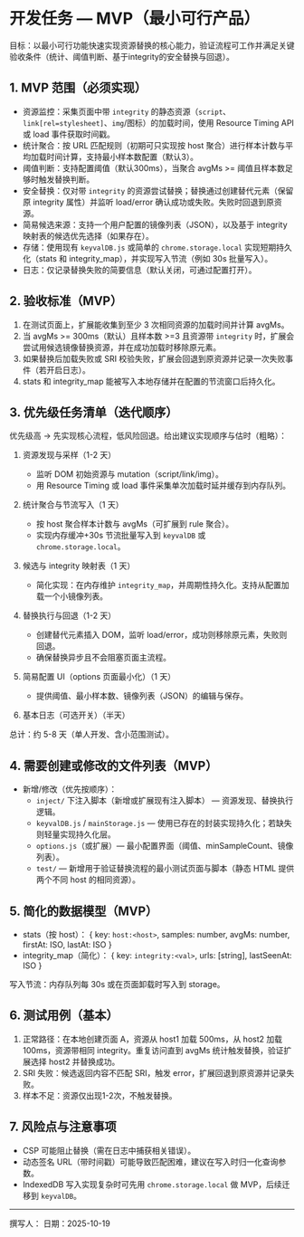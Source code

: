 # 开发任务 — MVP（最小可行产品）

目标：以最小可行功能快速实现资源替换的核心能力，验证流程可工作并满足关键验收条件（统计、阈值判断、基于integrity的安全替换与回退）。

## 1. MVP 范围（必须实现）

- 资源监控：采集页面中带 `integrity` 的静态资源（`script`、`link[rel=stylesheet]`、`img`/图标）的加载时间，使用 Resource Timing API 或 load 事件获取时间戳。
- 统计聚合：按 URL 匹配规则（初期可只实现按 host 聚合）进行样本计数与平均加载时间计算，支持最小样本数配置（默认3）。
- 阈值判断：支持配置阈值（默认300ms），当聚合 avgMs >= 阈值且样本数足够时触发替换判断。
- 安全替换：仅对带 `integrity` 的资源尝试替换；替换通过创建替代元素（保留原 integrity 属性）并监听 load/error 确认成功或失败。失败时回退到原资源。
- 简易候选来源：支持一个用户配置的镜像列表（JSON），以及基于 integrity 映射表的候选优先选择（如果存在）。
- 存储：使用现有 `keyvalDB.js` 或简单的 `chrome.storage.local` 实现短期持久化（stats 和 integrity_map），并实现写入节流（例如 30s 批量写入）。
- 日志：仅记录替换失败的简要信息（默认关闭，可通过配置打开）。

## 2. 验收标准（MVP）

1. 在测试页面上，扩展能收集到至少 3 次相同资源的加载时间并计算 avgMs。
2. 当 avgMs >= 300ms（默认）且样本数 >=3 且资源带 `integrity` 时，扩展会尝试用候选镜像替换资源，并在成功加载时移除原元素。
3. 如果替换后加载失败或 SRI 校验失败，扩展会回退到原资源并记录一次失败事件（若开启日志）。
4. stats 和 integrity_map 能被写入本地存储并在配置的节流窗口后持久化。

## 3. 优先级任务清单（迭代顺序）

优先级高 -> 先实现核心流程，低风险回退。给出建议实现顺序与估时（粗略）：

1. 资源发现与采样（1-2 天）
   - 监听 DOM 初始资源与 mutation（script/link/img）。
   - 用 Resource Timing 或 load 事件采集单次加载时延并缓存到内存队列。

2. 统计聚合与节流写入（1 天）
   - 按 host 聚合样本计数与 avgMs（可扩展到 rule 聚合）。
   - 实现内存缓冲+30s 节流批量写入到 `keyvalDB` 或 `chrome.storage.local`。

3. 候选与 integrity 映射表（1 天）
   - 简化实现：在内存维护 `integrity_map`，并周期性持久化。支持从配置加载一个小镜像列表。

4. 替换执行与回退（1-2 天）
   - 创建替代元素插入 DOM，监听 load/error，成功则移除原元素，失败则回退。
   - 确保替换异步且不会阻塞页面主流程。

5. 简易配置 UI（options 页面最小化）（1 天）
   - 提供阈值、最小样本数、镜像列表（JSON）的编辑与保存。

6. 基本日志（可选开关）（半天）

总计：约 5-8 天（单人开发、含小范围测试）。

## 4. 需要创建或修改的文件列表（MVP）

- 新增/修改（优先按顺序）：
  - `inject/` 下注入脚本（新增或扩展现有注入脚本） — 资源发现、替换执行逻辑。
  - `keyvalDB.js` / `mainStorage.js` — 使用已存在的封装实现持久化；若缺失则轻量实现持久化层。
  - `options.js`（或扩展）— 最小配置界面（阈值、minSampleCount、镜像列表）。
  - `test/` — 新增用于验证替换流程的最小测试页面与脚本（静态 HTML 提供两个不同 host 的相同资源）。

## 5. 简化的数据模型（MVP）

- stats（按 host）： { key: `host:<host>`, samples: number, avgMs: number, firstAt: ISO, lastAt: ISO }
- integrity_map（简化）： { key: `integrity:<val>`, urls: [string], lastSeenAt: ISO }

写入节流：内存队列每 30s 或在页面卸载时写入到 storage。

## 6. 测试用例（基本）

1. 正常路径：在本地创建页面 A，资源从 host1 加载 500ms，从 host2 加载 100ms，资源带相同 integrity。重复访问直到 avgMs 统计触发替换，验证扩展选择 host2 并替换成功。
2. SRI 失败：候选返回内容不匹配 SRI，触发 error，扩展回退到原资源并记录失败。
3. 样本不足：资源仅出现1-2次，不触发替换。

## 7. 风险点与注意事项

- CSP 可能阻止替换（需在日志中捕获相关错误）。
- 动态签名 URL（带时间戳）可能导致匹配困难，建议在写入时归一化查询参数。
- IndexedDB 写入实现复杂时可先用 `chrome.storage.local` 做 MVP，后续迁移到 `keyvalDB`。

---

撰写人：
日期：2025-10-19
